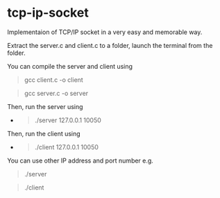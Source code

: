 # tcp-ip-socket
Implementaion of TCP/IP socket in a very easy and memorable way.

Extract the server.c and client.c to a folder, launch the terminal from the folder.

You can compile the server and client using

> gcc client.c -o client

> gcc server.c -o server

Then, run the server using

+ > ./server 127.0.0.1 10050

Then, run the client using

- > ./client 127.0.0.1 10050

You can use other IP address and port number e.g.

> ./server <IP> <PORT>

> ./client <IP> <PORT>
